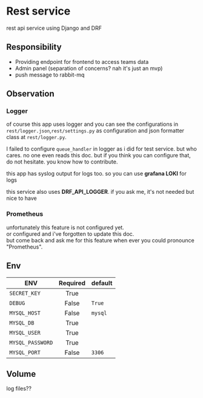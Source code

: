 # Rest service

rest api service using Django and DRF 

## Responsibility

- Providing endpoint for frontend to access teams data
- Admin panel (separation of concerns? nah it's just an mvp) 
- push message to rabbit-mq

<!-- ## How to use -->
<!--  -->
<!-- ### Docker -->
<!--  -->
<!-- use docker to create and run image\ -->
<!-- 1.create docker image\ -->
<!-- `docker build -t rest-service .` -->
<!--  -->

## Observation

### Logger

of course this app uses logger and you can see the configurations in `rest/logger.json`,`rest/settings.py` as configuration and json formatter class at `rest/logger.py`.

I failed to configure `queue_handler` in logger as i did for test service.
but who cares. no one even reads this doc.
but if you think you can configure that, do not hesitate. you know how to contribute. 

this app has syslog output for logs too. so you can use **grafana LOKI** for logs 

this service also uses **DRF_API_LOGGER**. if you ask me, it's not needed but nice to have

### Prometheus
unfortunately this feature is not configured yet.\
or configured and i've forgotten to update this doc.\
but come back and ask me for this feature when ever you could pronounce "Prometheus".

## Env

|ENV            |Required   |default        |
|-----------    |  :-----:  |---------------|
|`SECRET_KEY`   |True       |               |
|`DEBUG`        |False      |`True`         |
|`MYSQL_HOST`   |False      |`mysql`        |
|`MYSQL_DB`     |True       |               |
|`MYSQL_USER`   |True       |               |
|`MYSQL_PASSWORD`|True       |               |
|`MYSQL_PORT`   |False      |`3306`         |


## Volume

log files??